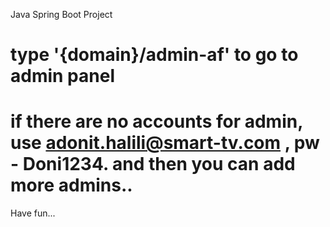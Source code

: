 Java Spring Boot Project

# type '{domain}/admin-af' to go to admin panel

# if there are no accounts for admin, use adonit.halili@smart-tv.com , pw - Doni1234. and then you can add more admins..

Have fun...